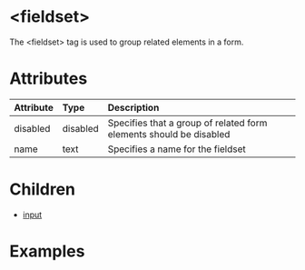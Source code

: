 # &lt;fieldset&gt;

The &lt;fieldset&gt; tag is used to group related elements in a form.

# Attributes

| Attribute        | Type           | Description  |
| :--------------- |:---------------| :------------|
| disabled | disabled | Specifies that a group of related form elements should be disabled |
| name | text | Specifies a name for the fieldset |

# Children

  * [input](input.md)

# Examples

